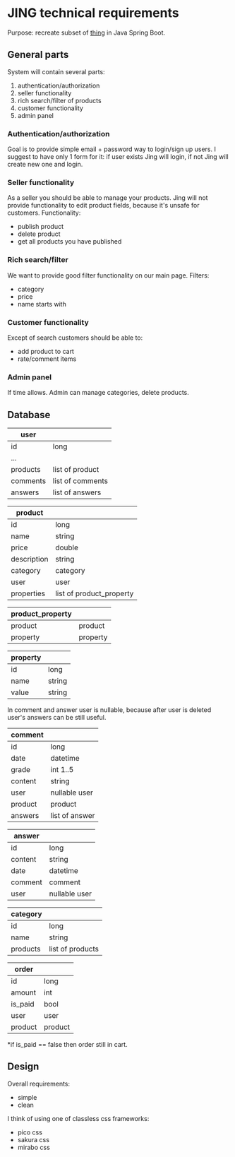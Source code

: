 # JING technical requirements

Purpose: recreate subset of [thing](https://github.com/flurium/thing) in Java Spring Boot.

## General parts

System will contain several parts:

1. authentication/authorization
2. seller functionality
3. rich search/filter of products
4. customer functionality
5. admin panel

### Authentication/authorization

Goal is to provide simple email + password way to login/sign up users.
I suggest to have only 1 form for it: if user exists Jing will login, if not Jing will create new one and login.

### Seller functionality

As a seller you should be able to manage your products. Jing will not provide functionality to edit product fields, because it's unsafe for customers. Functionality:

- publish product
- delete product
- get all products you have published

### Rich search/filter

We want to provide good filter functionality on our main page.
Filters:

- category
- price
- name starts with

### Customer functionality

Except of search customers should be able to:

- add product to cart
- rate/comment items

### Admin panel

If time allows. Admin can manage categories, delete products.

## Database

| user     |                  |
| -------- | ---------------- |
| id       | long             |
| ...      |                  |
| products | list of product  |
| comments | list of comments |
| answers  | list of answers  |

| product     |                          |
| ----------- | ------------------------ |
| id          | long                     |
| name        | string                   |
| price       | double                   |
| description | string                   |
| category    | category                 |
| user        | user                     |
| properties  | list of product_property |

| product_property |          |
| ---------------- | -------- |
| product          | product  |
| property         | property |

| property |        |
| -------- | ------ |
| id       | long   |
| name     | string |
| value    | string |

In comment and answer user is nullable, because after user is deleted user's answers can be still useful.

| comment |                |
| ------- | -------------- |
| id      | long           |
| date    | datetime       |
| grade   | int 1..5       |
| content | string         |
| user    | nullable user  |
| product | product        |
| answers | list of answer |

| answer  |               |
| ------- | ------------- |
| id      | long          |
| content | string        |
| date    | datetime      |
| comment | comment       |
| user    | nullable user |

| category |                  |
| -------- | ---------------- |
| id       | long             |
| name     | string           |
| products | list of products |

| order   |         |
| ------- | ------- |
| id      | long    |
| amount  | int     |
| is_paid | bool    |
| user    | user    |
| product | product |

\*if is_paid == false then order still in cart.

## Design

Overall requirements:

- simple
- clean

I think of using one of classless css frameworks:

- pico css
- sakura css
- mirabo css
